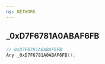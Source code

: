 ```yaml
---
ns: NETWORK
---
```

## _0xD7F6781A0ABAF6FB

```c
// 0xD7F6781A0ABAF6FB
Any _0xD7F6781A0ABAF6FB();
```

